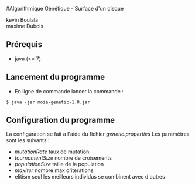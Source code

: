 #Algorithmique Génétique - Surface d'un disque

kevin Boulala  
maxime Dubois

## Prérequis
- java (>= 7)

## Lancement du programme
- En ligne de commande lancer la commande :  
``` 
$ java -jar moia-genetic-1.0.jar
```

## Configuration du programme
La configuration se fait a l'aide du fichier _genetic.properties_
Les paramètres sont les suivants :  

* _mutationRate_ taux de mutation
* _tournamentSize_ nombre de croisements
* _populationSize_ taille de la population
* _maxIter_ nombre max d'iterations
* elitism seul les meilleurs individus se combinent avec d'autres
